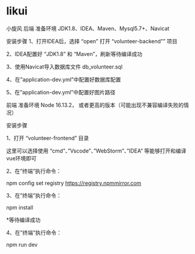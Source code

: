 # likui
小旋风
后端
准备环境
JDK1.8、IDEA、Maven、Mysql5.7+、Navicat

安装步骤
1、打开IDEA后，选择 “open” 打开 “volunteer-backend”” 项目

2、IDEA配置好 “JDK1.8” 和 “Maven”，刷新等待编译成功

3、使用Navicat导入数据库文件 db_volunteer.sql

4、在”application-dev.yml”中配置好数据库配置

5、在”application-dev.yml”中配置好图片路径

前端
准备环境
Node 16.13.2， 或者更高的版本（可能出现不兼容编译失败的情况）

安装步骤

1、打开 “volunteer-frontend” 目录

这里可以选择使用 “cmd”、”Vscode”、”WebStorm”、”IDEA” 等能够打开和编译vue环境即可



2、在”终端”执行命令：

npm config set registry https://registry.npmmirror.com

3、在”终端”执行命令：

npm install

*等待编译成功

4、在”终端”执行命令：

npm run dev
